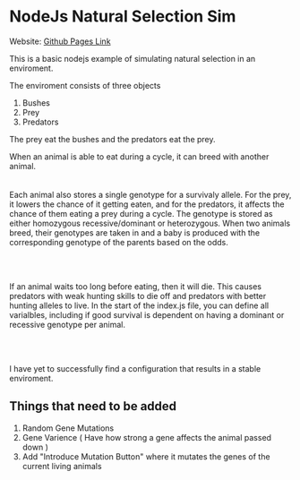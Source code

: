 # NodeJs Natural Selection Sim


Website:
[Github Pages Link](https://chickennuggetsperson.github.io/NodeJs-Natural-Selection-Sim/)


This is a basic nodejs example of simulating natural selection in an enviroment.

The enviroment consists of three objects
1. Bushes
2. Prey
3. Predators

The prey eat the bushes and the predators eat the prey.

When an animal is able to eat during a cycle, it can breed with another animal.
<br><br><br>
Each animal also stores a single genotype for a survivaly allele. For the prey, it lowers the chance of it getting eaten, and for the predators, it affects the chance of them eating a prey during a cycle. The genotype is stored as either homozygous recessive/dominant or heterozygous. When two animals breed, their genotypes are taken in and a baby is produced with the corresponding genotype of the parents based on the odds. 

<br><br>

If an animal waits too long before eating, then it will die. This causes predators with weak hunting skills to die off and predators with better hunting alleles to live. In the start of the index.js file, you can define all varialbles, including if good survival is dependent on having a dominant or recessive genotype per animal.

<br><br>

I have yet to successfully find a configuration that results in a stable enviroment.  



## Things that need to be added

1. Random Gene Mutations
2. Gene Varience ( Have how strong a gene affects the animal passed down )
3. Add "Introduce Mutation Button" where it mutates the genes of the current living animals
